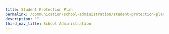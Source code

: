 ```yaml
---
title: Student Protection Plan
permalink: /communication/school-administration/student-protection-plan
description: ""
third_nav_title: School Administration
---
```

